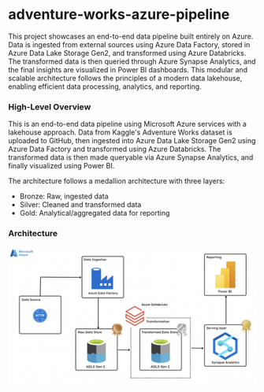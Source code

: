 # adventure-works-azure-pipeline

This project showcases an end-to-end data pipeline built entirely on Azure. Data is ingested from external sources using Azure Data Factory, stored in Azure Data Lake Storage Gen2, and transformed using Azure Databricks. The transformed data is then queried through Azure Synapse Analytics, and the final insights are visualized in Power BI dashboards. This modular and scalable architecture follows the principles of a modern data lakehouse, enabling efficient data processing, analytics, and reporting.

### High-Level Overview

This is an end-to-end data pipeline using Microsoft Azure services with a lakehouse approach. Data from Kaggle's Adventure Works dataset is uploaded to GitHub, then ingested into Azure Data Lake Storage Gen2 using Azure Data Factory and transformed using Azure Databricks. The transformed data is then made queryable via Azure Synapse Analytics, and finally visualized using Power BI.

The architecture follows a medallion architecture with three layers:

* Bronze: Raw, ingested data
* Silver: Cleaned and transformed data
* Gold: Analytical/aggregated data for reporting

### Architecture

![](https://github.com/sktarab4/Adventure-Works-Data-Engineering-Project/blob/main/ADW%20-%20Architecture%20Diagram.png)



